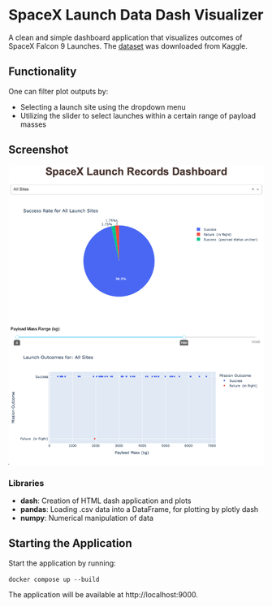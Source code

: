 # SpaceX Launch Data Dash Visualizer

A clean and simple dashboard application that visualizes outcomes of SpaceX Falcon 9 Launches. The [dataset](https://www.kaggle.com/datasets/scoleman/spacex-launch-data/data) was downloaded from Kaggle.

## Functionality

One can filter plot outputs by:

-   Selecting a launch site using the dropdown menu
-   Utilizing the slider to select launches within a certain range of payload masses

## Screenshot

![application](assets/screenshot.png)

### Libraries

-   **dash**: Creation of HTML dash application and plots
-   **pandas**: Loading .csv data into a DataFrame, for plotting by plotly dash
-   **numpy**: Numerical manipulation of data

## Starting the Application

Start the application by running:

`docker compose up --build`

The application will be available at http://localhost:9000.
